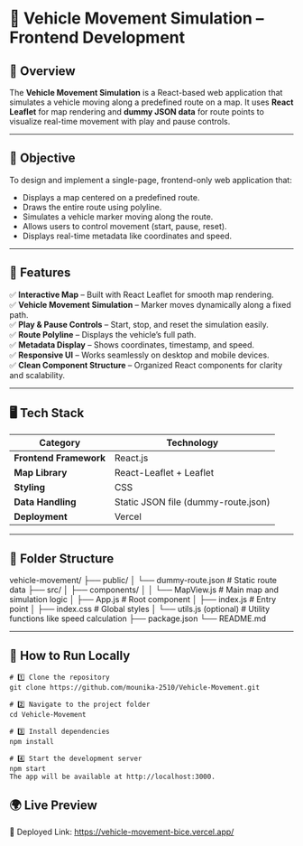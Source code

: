 # 🚗 Vehicle Movement Simulation – Frontend Development

## 📘 Overview
The **Vehicle Movement Simulation** is a React-based web application that simulates a vehicle moving along a predefined route on a map. It uses **React Leaflet** for map rendering and **dummy JSON data** for route points to visualize real-time movement with play and pause controls.

---

## 🎯 Objective
To design and implement a single-page, frontend-only web application that:
- Displays a map centered on a predefined route.
- Draws the entire route using polyline.
- Simulates a vehicle marker moving along the route.
- Allows users to control movement (start, pause, reset).
- Displays real-time metadata like coordinates and speed.

---

## 🧩 Features
✅ **Interactive Map** – Built with React Leaflet for smooth map rendering.  
✅ **Vehicle Movement Simulation** – Marker moves dynamically along a fixed path.  
✅ **Play & Pause Controls** – Start, stop, and reset the simulation easily.  
✅ **Route Polyline** – Displays the vehicle’s full path.  
✅ **Metadata Display** – Shows coordinates, timestamp, and speed.  
✅ **Responsive UI** – Works seamlessly on desktop and mobile devices.  
✅ **Clean Component Structure** – Organized React components for clarity and scalability.  

---

## 🖥 Tech Stack

| Category | Technology |
|-----------|-------------|
| **Frontend Framework** | React.js |
| **Map Library** | React-Leaflet + Leaflet |
| **Styling** | CSS |
| **Data Handling** | Static JSON file (dummy-route.json) |
| **Deployment** | Vercel |

---

## 📂 Folder Structure
vehicle-movement/
├── public/
│ └── dummy-route.json # Static route data
├── src/
│ ├── components/
│ │ └── MapView.js # Main map and simulation logic
│ ├── App.js # Root component
│ ├── index.js # Entry point
│ ├── index.css # Global styles
│ └── utils.js (optional) # Utility functions like speed calculation
├── package.json
└── README.md


---

## 🚀 How to Run Locally
```
# 1️⃣ Clone the repository
git clone https://github.com/mounika-2510/Vehicle-Movement.git

# 2️⃣ Navigate to the project folder
cd Vehicle-Movement

# 3️⃣ Install dependencies
npm install

# 4️⃣ Start the development server
npm start
The app will be available at http://localhost:3000.

```

## 🌍 Live Preview

🔗 Deployed Link: https://vehicle-movement-bice.vercel.app/

